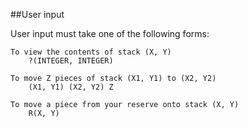 ##User input

User input must take one of the following forms:

	To view the contents of stack (X, Y)
		?(INTEGER, INTEGER)
		
	To move Z pieces of stack (X1, Y1) to (X2, Y2)
		(X1, Y1) (X2, Y2) Z
		
	To move a piece from your reserve onto stack (X, Y)
		R(X, Y)